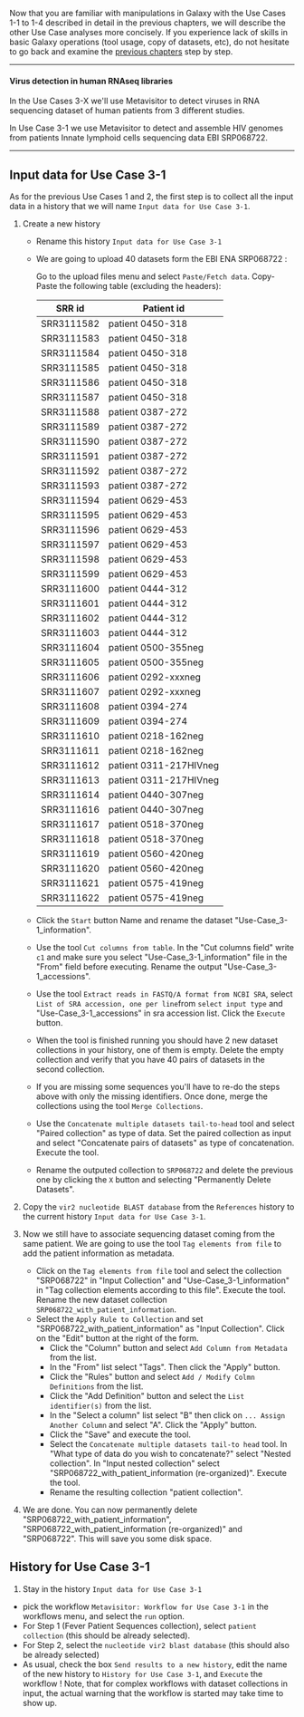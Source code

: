 Now that you are familiar with manipulations in Galaxy with the Use Cases 1-1 to 1-4 described in detail in the previous chapters, we will describe the other Use Case analyses more concisely. If you experience lack of skills in basic Galaxy operations (tool usage, copy of datasets, etc), do not hesitate to go back and examine the [previous chapters](use_cases_input_data) step by step.

---
#### Virus detection in human RNAseq libraries

In the Use Cases 3-X we'll use Metavisitor to detect viruses in RNA sequencing dataset of human patients from 3 different studies.

In Use Case 3-1 we use Metavisitor to detect and assemble HIV genomes from patients Innate lymphoid cells sequencing data EBI SRP068722.

---

## Input data for Use Case 3-1

As for the previous Use Cases 1 and 2, the first step is to collect all the input data in a history that we will name `Input data for Use Case 3-1`.

1. Create a new history
    - Rename this history `Input data for Use Case 3-1`
    - We are going to upload 40 datasets form the EBI ENA SRP068722 :

        Go to the upload files menu and select `Paste/Fetch data`. Copy-Paste the following table (excluding the headers):

        SRR id | Patient id|
        -----------|-----------------|
        SRR3111582 | patient 0450-318|
        SRR3111583 | patient 0450-318|
        SRR3111584 | patient 0450-318|
        SRR3111585 | patient 0450-318|
        SRR3111586 | patient 0450-318|
        SRR3111587 | patient 0450-318|
        SRR3111588 | patient 0387-272|
        SRR3111589 | patient 0387-272|
        SRR3111590 | patient 0387-272|
        SRR3111591 | patient 0387-272|
        SRR3111592 | patient 0387-272|
        SRR3111593 | patient 0387-272|
        SRR3111594 | patient 0629-453|
        SRR3111595 | patient 0629-453|
        SRR3111596 | patient 0629-453|
        SRR3111597 | patient 0629-453|
        SRR3111598 | patient 0629-453|
        SRR3111599 | patient 0629-453|
        SRR3111600 | patient 0444-312|
        SRR3111601 | patient 0444-312|
        SRR3111602 | patient 0444-312|
        SRR3111603 | patient 0444-312|
        SRR3111604 | patient 0500-355neg|
        SRR3111605 | patient 0500-355neg|
        SRR3111606 | patient 0292-xxxneg|
        SRR3111607 | patient 0292-xxxneg|
        SRR3111608 | patient 0394-274|
        SRR3111609 | patient 0394-274|
        SRR3111610 | patient 0218-162neg|
        SRR3111611 | patient 0218-162neg|
        SRR3111612 | patient 0311-217HIVneg|
        SRR3111613 | patient 0311-217HIVneg|
        SRR3111614 | patient 0440-307neg|
        SRR3111616 | patient 0440-307neg|
        SRR3111617 | patient 0518-370neg|
        SRR3111618 | patient 0518-370neg|
        SRR3111619 | patient 0560-420neg|
        SRR3111620 | patient 0560-420neg|
        SRR3111621 | patient 0575-419neg|
        SRR3111622 | patient 0575-419neg|

    - Click the `Start` button Name and rename the dataset "Use-Case_3-1_information".
    - Use the tool `Cut columns from table`. In the "Cut columns field" write `c1` and make sure you select "Use-Case_3-1_information" file in the "From" field before executing. Rename the output "Use-Case_3-1_accessions".
    - Use the tool `Extract reads in FASTQ/A format from NCBI SRA`, select `List of SRA accession, one per line`from `select input type` and "Use-Case_3-1_accessions" in sra accession list. Click the `Execute` button.
    - When the tool is finished running you should have 2 new dataset collections in your history, one of them is empty. Delete the empty collection and verify that you have 40 pairs of datasets in the second collection.
    - If you are missing some sequences you'll have to re-do the steps above with only the missing identifiers. Once done, merge the collections using the tool `Merge Collections`.
    - Use the `Concatenate multiple datasets tail-to-head` tool and select "Paired collection" as type of data. Set the paired collection as input and select "Concatenate pairs of datasets" as type of concatenation. Execute the tool.
    - Rename the outputed collection to `SRP068722` and delete the previous one by clicking the `X` button and selecting "Permanently Delete Datasets".

2. Copy the `vir2 nucleotide BLAST database` from the `References` history to the current history `Input data for Use Case 3-1`.
3. Now we still have to associate sequencing dataset coming from the same patient. We are going to use the tool `Tag elements from file` to add the patient information as metadata.
    - Click on the `Tag elements from file` tool and select the collection "SRP068722" in "Input Collection" and "Use-Case_3-1_information" in "Tag collection elements according to this file". Execute the tool. Rename the new dataset collection `SRP068722_with_patient_information`.
    - Select the `Apply Rule to Collection` and set "SRP068722_with_patient_information" as "Input Collection". Click on the "Edit" button at the right of the form.
        - Click the "Column" button and select `Add Column from Metadata` from the list.
        - In the "From" list select "Tags". Then click the "Apply" button.
        - Click the "Rules" button and select `Add / Modify Colmn Definitions` from the list.
        - Click the "Add Definition" button and select the `List identifier(s)` from the list.
        - In the "Select a column" list select "B" then click on `... Assign Another Column` and select "A". Click the "Apply" button.
        - Click the "Save" and execute the tool.
        - Select the `Concatenate multiple datasets tail-to head` tool. In "What type of data do you wish to concatenate?" select "Nested collection". In "Input nested collection" select "SRP068722_with_patient_information (re-organized)". Execute the tool.
        - Rename the resulting collection "patient collection".
4. We are done. You can now permanently delete "SRP068722_with_patient_information",  "SRP068722_with_patient_information (re-organized)" and "SRP068722". This will save you some disk space.

## History for Use Case 3-1
1. Stay in the history `Input data for Use Case 3-1`
- pick the workflow `Metavisitor: Workflow for Use Case 3-1` in the workflows menu, and select the `run` option.
- For Step 1 (Fever Patient Sequences collection), select `patient collection` (this should be already selected).
- For Step 2, select the `nucleotide vir2 blast database` (this should also be already selected)
- As usual, check the box `Send results to a new history`, edit the name of the new history to `History for Use Case 3-1`, and `Execute` the workflow ! Note, that for complex workflows with dataset collections in input, the actual warning that the workflow is started may take time to show up.
